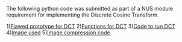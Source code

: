 The following python code was submitted as part of a NUS module requirement for implementing the Discrete Cosine Transform.

1)<a href="DCTniDCT.py">Flawed prototype for DCT</a>
2)<a href="DCTniDCT2.py">Functions for DCT</a>
3)<a href="demo.py">Code to run DCT</a>
4)<a href="sample.png">Image used</a>
5)<a href="project2.py">Image compression code</a>

